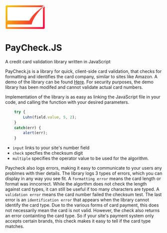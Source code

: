 ![logo](https://github.com/MatthewZenn/PayCheck.JS/raw/main/Static/PayCheckJS_small.png)
# PayCheck.JS
A credit card validation library written in JavaScript

PayCheck.js is a library for quick, client-side card validation, that checks for formatting and identifies the card company, similar to sites like Amazon.
A demo of the library can be found [Here](https://matthewzenn.github.io/PayCheck.JS/). For security purposes, the demo library has been modifed and cannot validate actual card numbers.

Implementation of the library is as easy as linking the JavaScript file in your code, and calling the function with your desired parameters.

```javascript
    try {
        Luhn(field.value, 5, 2);
    } 
    catch(err) {
        alert(err);
    }
```

- ```input``` links to your site's number field
- ```check``` specfies the checksum digit
- ```multiple``` specifies the operator value to be used for the algorithm.

Paycheck also logs errors, making it easy to communicate to your users any problmes with thier details. The library logs 3 types of errors, which you can display in any way you see fit. A ```formatting error``` means the card length or format was inncorrect. While the algorthm does not check the length against card types, it can still be useful if too many characters are typed. A ```validation error``` means the card number failed the checksum test. The last error is an ```identification error``` that appears when the library cannot identify the card type. Due to the various forms of card payment, this does not necessarily mean the card is not valid. However, the check also returns an error containting the card type. So if your site's payment system only accepts certain brands, this check makes it easy to tell if the card type matches.